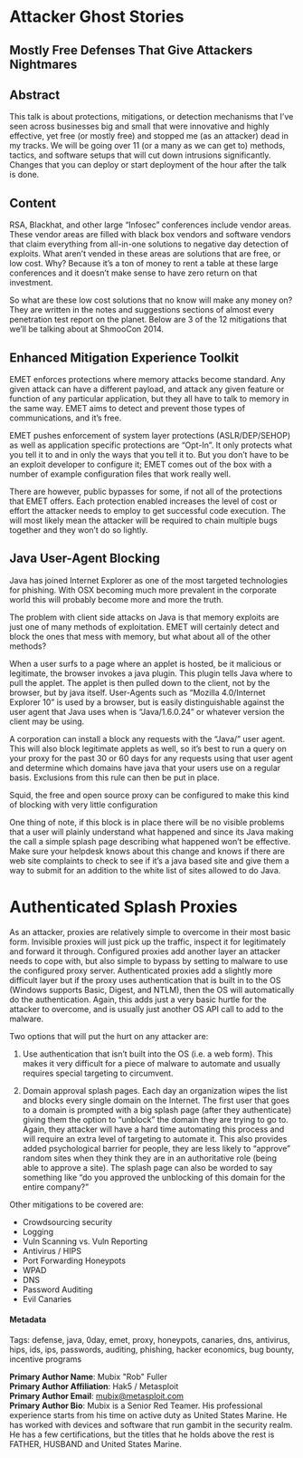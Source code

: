 # Attacker Ghost Stories

## Mostly Free Defenses That Give Attackers Nightmares

## Abstract

This talk is about protections, mitigations, or detection mechanisms that I’ve seen across businesses big and small that were innovative and highly effective, yet free (or mostly free) and stopped me (as an attacker) dead in my tracks. We will be going over 11 (or a many as we can get to) methods, tactics, and software setups that will cut down intrusions significantly. Changes that you can deploy or start deployment of the hour after the talk is done.

## Content

RSA, Blackhat, and other large “Infosec” conferences include vendor areas. These vendor areas are filled with black box vendors and software vendors that claim everything from all-in-one solutions to negative day detection of exploits. What aren’t vended in these areas are solutions that are free, or low cost. Why? Because it’s a ton of money to rent a table at these large conferences and it doesn’t make sense to have zero return on that investment.

So what are these low cost solutions that no know will make any money on? They are written in the notes and suggestions sections of almost every penetration test report on the planet. Below are 3 of the 12 mitigations that we’ll be talking about at ShmooCon 2014.

## Enhanced Mitigation Experience Toolkit

EMET enforces protections where memory attacks become standard. Any given attack can have a different payload, and attack any given feature or function of any particular application, but they all have to talk to memory in the same way. EMET aims to detect and prevent those types of communications, and it’s free.

EMET pushes enforcement of system layer protections (ASLR/DEP/SEHOP) as well as application specific protections are “Opt-In”. It only protects what you tell it to and in only the ways that you tell it to. But you don’t have to be an exploit developer to configure it; EMET comes out of the box with a number of example configuration files that work really well.

There are however, public bypasses for some, if not all of the protections that EMET offers. Each protection enabled increases the level of cost or effort the attacker needs to employ to get successful code execution. The will most likely mean the attacker will be required to chain multiple bugs together and they won’t do so lightly. 

## Java User-Agent Blocking

Java has joined Internet Explorer as one of the most targeted technologies for phishing. With OSX becoming much more prevalent in the corporate world this will probably become more and more the truth. 

The problem with client side attacks on Java is that memory exploits are just one of many methods of exploitation. EMET will certainly detect and block the ones that mess with memory, but what about all of the other methods?

When a user surfs to a page where an applet is hosted, be it malicious or legitimate, the browser invokes a java plugin. This plugin tells Java where to pull the applet. The applet is then pulled down to the client, not by the browser, but by java itself. User-Agents such as “Mozilla 4.0/Internet Explorer 10” is used by a browser, but is easily distinguishable against the user agent that Java uses when is “Java/1.6.0.24” or whatever version the client may be using.

A corporation can install a block any requests with the “Java/” user agent. This will also block legitimate applets as well, so it’s best to run a query on your proxy for the past 30 or 60 days for any requests using that user agent and determine which domains have java that your users use on a regular basis. Exclusions from this rule can then be put in place.

Squid, the free and open source proxy can be configured to make this kind of blocking with very little configuration

One thing of note, if this block is in place there will be no visible problems that a user will plainly understand what happened and since its Java making the call a simple splash page describing what happened won’t be effective. Make sure your helpdesk knows about this change and knows if there are web site complaints to check to see if it’s a java based site and give them a way to submit for an addition to the white list of sites allowed to do Java.

# Authenticated Splash Proxies

As an attacker, proxies are relatively simple to overcome in their most basic form. Invisible proxies will just pick up the traffic, inspect it for legitimately and forward it through. Configured proxies add another layer an attacker needs to cope with, but also simple to bypass by setting to malware to use the configured proxy server. Authenticated proxies add a slightly more difficult layer but if the proxy uses authentication that is built in to the OS (Windows supports Basic, Digest, and NTLM), then the OS will automatically do the authentication. Again, this adds just a very basic hurtle for the attacker to overcome, and is usually just another OS API call to add to the malware.

Two options that will put the hurt on any attacker are: 

1. Use authentication that isn’t built into the OS (i.e. a web form). This makes it very difficult for a piece of malware to automate and usually requires special targeting to circumvent. 

2. Domain approval splash pages. Each day an organization wipes the list and blocks every single domain on the Internet. The first user that goes to a domain is prompted with a big splash page (after they authenticate) giving them the option to “unblock” the domain they are trying to go to. Again, they attacker will have a hard time automating this process and will require an extra level of targeting to automate it. This also provides added psychological barrier for people, they are less likely to “approve” random sites when they think they are in an authoritative role (being able to approve a site). The splash page can also be worded to say something like “do you approved the unblocking of this domain for the entire company?”


Other mitigations to be covered are:

* Crowdsourcing security
* Logging
* Vuln Scanning vs. Vuln Reporting
* Antivirus / HIPS
* Port Forwarding Honeypots
* WPAD
* DNS
* Password Auditing
* Evil Canaries

#### Metadata

Tags: defense, java, 0day, emet, proxy, honeypots, canaries, dns, antivirus, hips, ids, ips, passwords, auditing, phishing, hacker economics, bug bounty, incentive programs

**Primary Author Name**: Mubix "Rob" Fuller  
**Primary Author Affiliation**: Hak5 / Metasploit  
**Primary Author Email**: mubix@metasploit.com  
**Primary Author Bio**: Mubix is a Senior Red Teamer. His professional experience starts from his time on active duty as United States Marine. He has worked with devices and software that run gambit in the security realm. He has a few certifications, but the titles that he holds above the rest is FATHER, HUSBAND and United States Marine.
